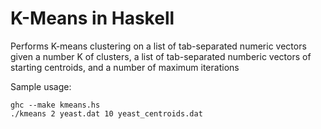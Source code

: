 K-Means in Haskell
===============

Performs K-means clustering on a list of tab-separated numeric vectors
given a number K of clusters, a list of tab-separated numberic vectors
of starting centroids, and a number of maximum iterations

Sample usage:

```
ghc --make kmeans.hs
./kmeans 2 yeast.dat 10 yeast_centroids.dat
```
